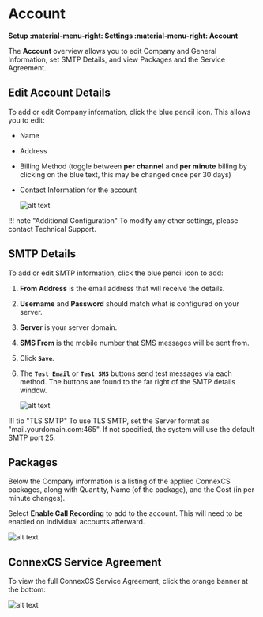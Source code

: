# Account

**Setup :material-menu-right: Settings :material-menu-right: Account**

The **Account** overview allows you to edit Company and General Information, set SMTP Details, and view Packages and the Service Agreement. 

## Edit Account Details
To add or edit Company information, click the blue pencil icon. This allows you to edit:

+ Name
+ Address
+ Billing Method (toggle between **per channel** and **per minute** billing by clicking on the blue text, this may be changed once per 30 days)
+ Contact Information for the account

   ![alt text][accountprofile]

!!! note "Additional Configuration"
    To modify any other settings, please contact Technical Support. 


## SMTP Details
To add or edit SMTP information, click the blue pencil icon to add: 
 
1. **From Address** is the email address that will receive the details.
2. **Username** and **Password** should match what is configured on your server. 
3. **Server** is your server domain.
4. **SMS From** is the mobile number that SMS messages will be sent from.
5. Click **`Save`**.
6. The **`Test Email`** or **`Test SMS`** buttons send test messages via each method. The buttons are found to the far right of the SMTP details window.

    ![alt text][smtp]

!!! tip "TLS SMTP"
    To use TLS SMTP, set the Server format as "mail.yourdomain.com:465". If not specified, the system will use the default SMTP port 25. 

## Packages
Below the Company information is a listing of the applied ConnexCS packages, along with Quantity, Name (of the package), and the Cost (in per minute changes). 

Select **Enable Call Recording** to add to the account. This will need to be enabled on individual accounts afterward.

   ![alt text][call-recording]

## ConnexCS Service Agreement
To view the full ConnexCS Service Agreement, click the orange banner at the bottom:

   ![alt text][service-agreement]


[accountprofile]: /setup/img/account-profile.png "Account Profile"
[smtp]: /setup/img/smtp.png "SMTP"
[call-recording]: /setup/img/call-recording.png "Call Recording"
[service-agreement]: /setup/img/service-agreement.png "Service Agreement"

